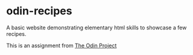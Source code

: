 # odin-recipes

A basic website demonstrating elementary html skills to showcase a few recipes.

This is an assignment from [The Odin Project](https://www.theodinproject.com/lessons/foundations-recipes)
